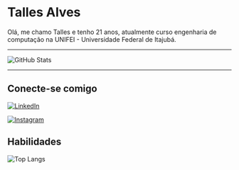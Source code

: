 # Talles Alves
Olá, me chamo Talles e tenho 21 anos, atualmente curso engenharia de computação na UNIFEI - Universidade Federal de Itajubá. 

---

![GitHub Stats](https://github-readme-stats.vercel.app/api?username=Tsplay25&theme=transparent&bg_color=000&border_color=30A3DC&show_icons=true&icon_color=30A3DC&title_color=E94D5F&text_color=FFF)

---

## Conecte-se comigo

[![LinkedIn](https://img.shields.io/badge/LinkedIn-000?style=for-the-badge&logo=linkedin&logoColor=0E76A8)](https://www.linkedin.com/in/t-alvesdm/)

[![Instagram](https://img.shields.io/badge/Instagram-000?style=for-the-badge&logo=instagram)](https://www.instagram.com/t.alves02/)

## Habilidades

![Top Langs](https://github-readme-stats-git-masterrstaa-rickstaa.vercel.app/api/top-langs/?username=Tsplay25&bg_color=000&border_color=30A3DC&title_color=E94D5F&text_color=FFF)
